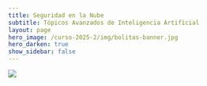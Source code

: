 ```yaml
---
title: Seguridad en la Nube
subtitle: Tópicos Avanzados de Inteligencia Artificial
layout: page
hero_image: /curso-2025-2/img/bolitas-banner.jpg
hero_darken: true
show_sidebar: false
---
```


![](https://www.oleocampo.com/wp-content/uploads/2018/12/en-construccion-800x524.png)